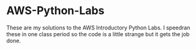 # AWS-Python-Labs

These are my solutions to the AWS Introductory Python Labs. I speedran these in one class period so the code is a little strange but it gets the job done. 
